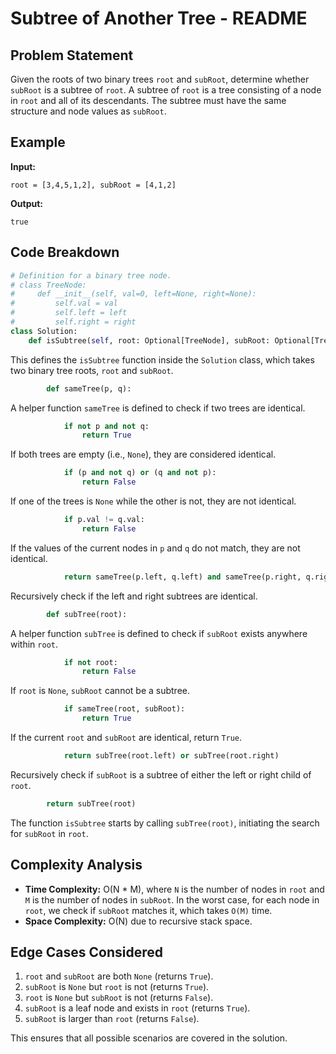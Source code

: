 # Subtree of Another Tree - README

## Problem Statement
Given the roots of two binary trees `root` and `subRoot`, determine whether `subRoot` is a subtree of `root`. A subtree of `root` is a tree consisting of a node in `root` and all of its descendants. The subtree must have the same structure and node values as `subRoot`.

## Example
**Input:**
```
root = [3,4,5,1,2], subRoot = [4,1,2]
```
**Output:**
```
true
```

## Code Breakdown

```python
# Definition for a binary tree node.
# class TreeNode:
#     def __init__(self, val=0, left=None, right=None):
#         self.val = val
#         self.left = left
#         self.right = right
class Solution:
    def isSubtree(self, root: Optional[TreeNode], subRoot: Optional[TreeNode]) -> bool:
```
This defines the `isSubtree` function inside the `Solution` class, which takes two binary tree roots, `root` and `subRoot`.

```python
        def sameTree(p, q):
```
A helper function `sameTree` is defined to check if two trees are identical.

```python
            if not p and not q:
                return True
```
If both trees are empty (i.e., `None`), they are considered identical.

```python
            if (p and not q) or (q and not p):
                return False
```
If one of the trees is `None` while the other is not, they are not identical.

```python
            if p.val != q.val:
                return False
```
If the values of the current nodes in `p` and `q` do not match, they are not identical.

```python
            return sameTree(p.left, q.left) and sameTree(p.right, q.right)
```
Recursively check if the left and right subtrees are identical.

```python
        def subTree(root):
```
A helper function `subTree` is defined to check if `subRoot` exists anywhere within `root`.

```python
            if not root:
                return False
```
If `root` is `None`, `subRoot` cannot be a subtree.

```python
            if sameTree(root, subRoot):
                return True
```
If the current `root` and `subRoot` are identical, return `True`.

```python
            return subTree(root.left) or subTree(root.right)
```
Recursively check if `subRoot` is a subtree of either the left or right child of `root`.

```python
        return subTree(root)
```
The function `isSubtree` starts by calling `subTree(root)`, initiating the search for `subRoot` in `root`.

## Complexity Analysis
- **Time Complexity:** O(N * M), where `N` is the number of nodes in `root` and `M` is the number of nodes in `subRoot`. In the worst case, for each node in `root`, we check if `subRoot` matches it, which takes `O(M)` time.
- **Space Complexity:** O(N) due to recursive stack space.

## Edge Cases Considered
1. `root` and `subRoot` are both `None` (returns `True`).
2. `subRoot` is `None` but `root` is not (returns `True`).
3. `root` is `None` but `subRoot` is not (returns `False`).
4. `subRoot` is a leaf node and exists in `root` (returns `True`).
5. `subRoot` is larger than `root` (returns `False`).

This ensures that all possible scenarios are covered in the solution.

